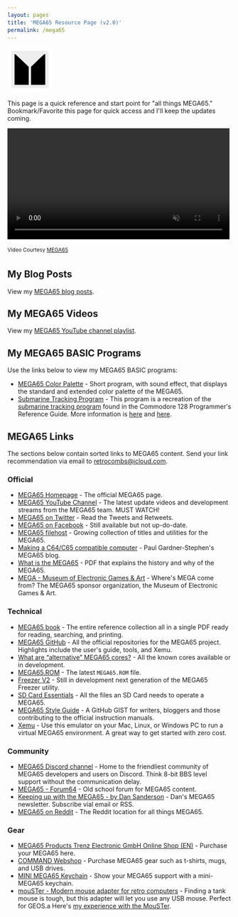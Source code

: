 ```yaml
---
layout: pages
title: 'MEGA65 Resource Page (v2.0)'
permalink: /mega65
---
```


<img class="category" src="/images/design/mega65.svg" width="20%" />


This page is a quick reference and start point for "all things MEGA65." Bookmark/Favorite this page for quick access and I'll keep the updates coming.

<div class="video-container">
  <video width=500px id="video-bg" autoplay muted loop>
  <source src="images/mega65/mega65-rotating.mp4" type="video/mp4">
  </video>
</div>

<sup>Video Courtesy [MEGA65](https://mega65.org)</sup>

## My Blog Posts

View my [MEGA65 blog posts](/mega65-blog).

## My MEGA65 Videos

View my [MEGA65 YouTube channel playlist](https://www.youtube.com/playlist?list=PLRVBh2hjFTomsrJnQdqFmoZUdT6qHocpo).

## My MEGA65 BASIC Programs

Use the links below to view my MEGA65 BASIC programs:

* [MEGA65 Color Palette](https://files.mega65.org?id=1813f548-7280-4b73-9112-abc24b90892b) - Short program, with sound effect, that displays the standard and extended color palette of the MEGA65.
* [Submarine Tracking Program](https://files.mega65.org?id=b3301095-87cf-4c9e-b954-b2922b7ee270) - This program is a recreation of the [submarine tracking program](/basic65-sub-track-update) found in the Commodore 128 Programmer's Reference Guide. More information is [here](/sub-track-sys) and [here](/basic65-sub-track-update).

## MEGA65 Links

The sections below contain sorted links to MEGA65 content. Send your link recommendation via email to [retrocombs@icloud.com](mailto:retrocombs@icloud.com?subject=Recommend%20Link).

### Official

* [MEGA65 Homepage](https://www.mega65.org) - The official MEGA65 page.
* [MEGA65 YouTube Channel](https://www.youtube.com/channel/UCEz3CQ343r4ssvIdmhDauMQ) - The latest update videos and development streams from the MEGA65 team. MUST WATCH!
* [MEGA65 on Twitter](https://twitter.com/MEGA65Retro) - Read the Tweets and Retweets.
* [MEGA65 on Facebook](https://www.facebook.com/MEGA65RetroComputer) - Still available but not up-do-date.
* [MEGA65 filehost](https://files.mega65.org/) - Growing collection of titles and utilities for the MEGA65.
* [Making a C64/C65 compatible computer](https://c65gs.blogspot.com/) - Paul Gardner-Stephen's MEGA65 blog.
* [What is the MEGA65](https://mega65.org/assets/pdf/What_is_the_MEGA65.pdf) - PDF that explains the history and why of the MEGA65.
* [MEGA - Museum of Electronic Games & Art](https://www.m-e-g-a.org/) - Where's MEGA come from? The MEGA65 sponsor organization, the Museum of Electronic Games & Art.

### Technical

* [MEGA65 book](https://files.mega65.org?id=d668168c-1fef-4560-a530-77e9e237536d) - The entire reference collection all in a single PDF ready for reading, searching, and printing.
* [MEGA65 GitHub](https://github.com/MEGA65) - All the official repositories for the MEGA65 project. Highlights include the user's guide, tools, and Xemu.
* [What are “alternative” MEGA65 cores?](https://sy2002.github.io/m65cores/) - All the known cores available or in development.
* [MEGA65.ROM](https://files.mega65.org?id=54e69439-f25e-4124-8c78-22ea7ddc0f1c) - The latest `MEGA65.ROM` file.
* [Freezer V2](https://github.com/M3wP/MEGA65-Freezer) - Still in development next generation of the MEGA65 Freezer utility.
* [SD Card Essentials](https://files.mega65.org?id=a809e0ae-30ac-42f5-ab9c-766d72fd6331) - All the files an SD Card needs to operate a MEGA65.
* [MEGA65 Style Guide](https://github.com/MEGA65/mega65-user-guide/blob/master/style-guide.md) - A GitHub GIST for writers, bloggers and those contributing to the official instruction manuals.
* [Xemu](https://github.lgb.hu/xemu/) - Use this emulator on your Mac, Linux, or Windows PC to run a virtual MEGA65 environment. A great way to get started with zero cost.

### Community

* [MEGA65 Discord channel](https://discord.gg/8zVbk2hK) - Home to the friendliest community of MEGA65 developers and users on Discord. Think 8-bit BBS level support without the communication delay.
* [MEGA65 - Forum64](https://www.forum64.de/index.php?board/457-mega65/&l=2) - Old school forum for MEGA65 content.
* [Keeping up with the MEGA65 - by Dan Sanderson](https://m65digest.substack.com/p/keeping-up-with-the-mega65?showWelcome=true) - Dan's MEGA65 newsletter. Subscribe vial email or RSS.
* [MEGA65 on Reddit](https://www.reddit.com/r/mega65/) - The Reddit location for all things MEGA65.

### Gear

* [MEGA65 Products Trenz Electronic GmbH Online Shop (EN)](https://shop.trenz-electronic.de/en/Products/MEGA65/) - Purchase your MEGA65 here.
* [COMMAND Webshop](https://commandshop.eu/) - Purchase MEGA65 gear such as t-shirts, mugs, and USB drives.
* [MINI MEGA65 Keychain](https://www.lavago.de/mini-mega65.html) - Show your MEGA65 support with a mini-MEGA65 keychain.
* [mouSTer - Modern mouse adapter for retro computers](https://retrohax.net/shop/amiga/mouster/) - Finding a tank mouse is tough, but this adapter will let you use any USB mouse. Perfect for GEOS.a Here's [my experience with the MouSTer](/mouster).